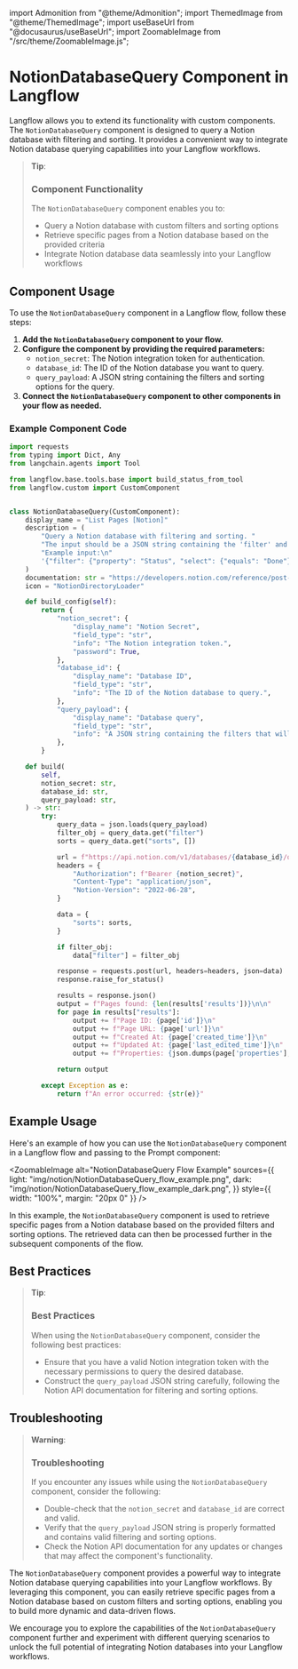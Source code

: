 import Admonition from "@theme/Admonition";
import ThemedImage from "@theme/ThemedImage";
import useBaseUrl from "@docusaurus/useBaseUrl";
import ZoomableImage from "/src/theme/ZoomableImage.js";

# NotionDatabaseQuery Component in Langflow

Langflow allows you to extend its functionality with custom components. The `NotionDatabaseQuery` component is designed to query a Notion database with filtering and sorting. It provides a convenient way to integrate Notion database querying capabilities into your Langflow workflows.

> **Tip**:
>
> ### Component Functionality
>
> The `NotionDatabaseQuery` component enables you to:
>
> - Query a Notion database with custom filters and sorting options
> - Retrieve specific pages from a Notion database based on the provided criteria
> - Integrate Notion database data seamlessly into your Langflow workflows

## Component Usage

To use the `NotionDatabaseQuery` component in a Langflow flow, follow these steps:

1. **Add the `NotionDatabaseQuery` component to your flow.**
2. **Configure the component by providing the required parameters:**
   - `notion_secret`: The Notion integration token for authentication.
   - `database_id`: The ID of the Notion database you want to query.
   - `query_payload`: A JSON string containing the filters and sorting options for the query.
3. **Connect the `NotionDatabaseQuery` component to other components in your flow as needed.**

### Example Component Code

```python
import requests
from typing import Dict, Any
from langchain.agents import Tool

from langflow.base.tools.base import build_status_from_tool
from langflow.custom import CustomComponent


class NotionDatabaseQuery(CustomComponent):
    display_name = "List Pages [Notion]"
    description = (
        "Query a Notion database with filtering and sorting. "
        "The input should be a JSON string containing the 'filter' and 'sorts' objects. "
        "Example input:\n"
        '{"filter": {"property": "Status", "select": {"equals": "Done"}}, "sorts": [{"timestamp": "created_time", "direction": "descending"}]}'
    )
    documentation: str = "https://developers.notion.com/reference/post-database-query"
    icon = "NotionDirectoryLoader"

    def build_config(self):
        return {
            "notion_secret": {
                "display_name": "Notion Secret",
                "field_type": "str",
                "info": "The Notion integration token.",
                "password": True,
            },
            "database_id": {
                "display_name": "Database ID",
                "field_type": "str",
                "info": "The ID of the Notion database to query.",
            },
            "query_payload": {
                "display_name": "Database query",
                "field_type": "str",
                "info": "A JSON string containing the filters that will be used for querying the database. EG: {'filter': {'property': 'Status', 'status': {'equals': 'In progress'}}}",
            },
        }

    def build(
        self,
        notion_secret: str,
        database_id: str,
        query_payload: str,
    ) -> str:
        try:
            query_data = json.loads(query_payload)
            filter_obj = query_data.get("filter")
            sorts = query_data.get("sorts", [])

            url = f"https://api.notion.com/v1/databases/{database_id}/query"
            headers = {
                "Authorization": f"Bearer {notion_secret}",
                "Content-Type": "application/json",
                "Notion-Version": "2022-06-28",
            }

            data = {
                "sorts": sorts,
            }

            if filter_obj:
                data["filter"] = filter_obj

            response = requests.post(url, headers=headers, json=data)
            response.raise_for_status()

            results = response.json()
            output = f"Pages found: {len(results['results'])}\n\n"
            for page in results["results"]:
                output += f"Page ID: {page['id']}\n"
                output += f"Page URL: {page['url']}\n"
                output += f"Created At: {page['created_time']}\n"
                output += f"Updated At: {page['last_edited_time']}\n"
                output += f"Properties: {json.dumps(page['properties'], indent=2)}\n\n"

            return output

        except Exception as e:
            return f"An error occurred: {str(e)}"
```

## Example Usage

Here's an example of how you can use the `NotionDatabaseQuery` component in a Langflow flow and passing to the Prompt component:

<ZoomableImage
    alt="NotionDatabaseQuery Flow Example"
    sources={{
    light: "img/notion/NotionDatabaseQuery_flow_example.png",
    dark: "img/notion/NotionDatabaseQuery_flow_example_dark.png",
    }}
    style={{ width: "100%", margin: "20px 0" }}
/>

In this example, the `NotionDatabaseQuery` component is used to retrieve specific pages from a Notion database based on the provided filters and sorting options. The retrieved data can then be processed further in the subsequent components of the flow.

## Best Practices

> **Tip**:
>
> ### Best Practices
>
> When using the `NotionDatabaseQuery` component, consider the following best practices:
>
> - Ensure that you have a valid Notion integration token with the necessary permissions to query the desired database.
> - Construct the `query_payload` JSON string carefully, following the Notion API documentation for filtering and sorting options.

## Troubleshooting

> **Warning**:
>
> ### Troubleshooting
>
> If you encounter any issues while using the `NotionDatabaseQuery` component, consider the following:
>
> - Double-check that the `notion_secret` and `database_id` are correct and valid.
> - Verify that the `query_payload` JSON string is properly formatted and contains valid filtering and sorting options.
> - Check the Notion API documentation for any updates or changes that may affect the component's functionality.

The `NotionDatabaseQuery` component provides a powerful way to integrate Notion database querying capabilities into your Langflow workflows. By leveraging this component, you can easily retrieve specific pages from a Notion database based on custom filters and sorting options, enabling you to build more dynamic and data-driven flows.

We encourage you to explore the capabilities of the `NotionDatabaseQuery` component further and experiment with different querying scenarios to unlock the full potential of integrating Notion databases into your Langflow workflows.
